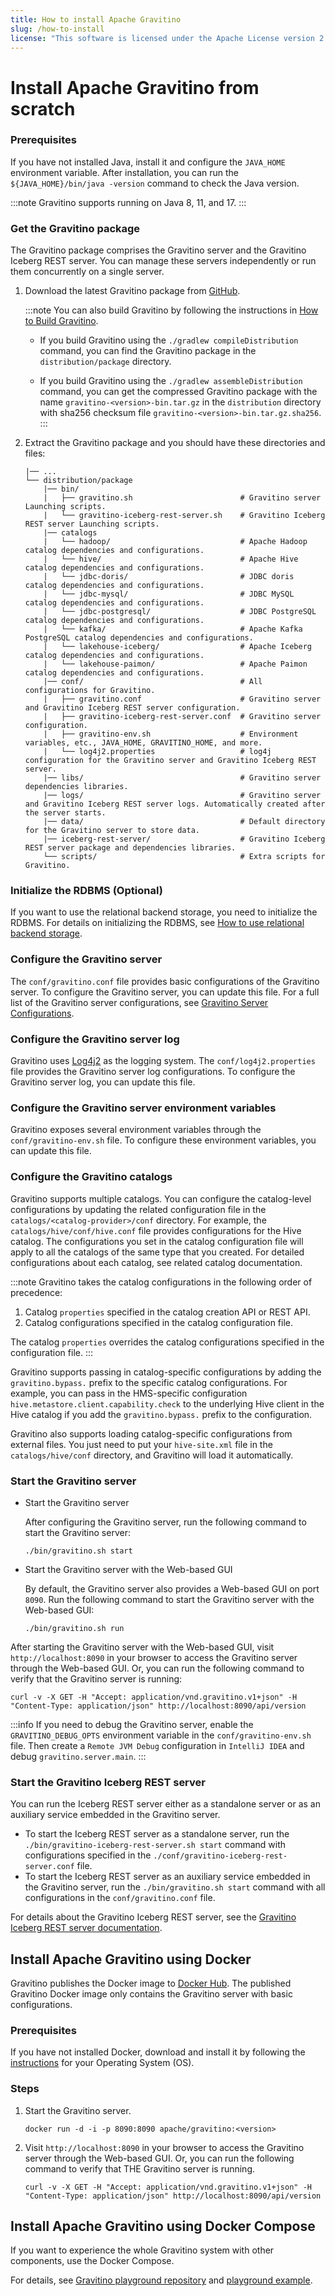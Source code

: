 ```yaml
---
title: How to install Apache Gravitino
slug: /how-to-install
license: "This software is licensed under the Apache License version 2."
---
```


# Install Apache Gravitino from scratch

### Prerequisites

If you have not installed Java, install it and configure the `JAVA_HOME` environment variable. After installation, you can run the `${JAVA_HOME}/bin/java -version` command to check the Java version.

:::note
Gravitino supports running on Java 8, 11, and 17.
:::

### Get the Gravitino package

The Gravitino package comprises the Gravitino server and the Gravitino Iceberg REST server. You can manage these servers independently or run them concurrently on a single server.

1. Download the latest Gravitino package from [GitHub](https://github.com/apache/gravitino/releases).

    :::note
    You can also build Gravitino by following the instructions in [How to Build Gravitino](./how-to-build.md).

      - If you build Gravitino using the `./gradlew compileDistribution` command, you can find the Gravitino package in the `distribution/package` directory.

      - If you build Gravitino using the `./gradlew assembleDistribution` command, you can get the compressed Gravitino package with the name `gravitino-<version>-bin.tar.gz` in the `distribution` directory with sha256 checksum file `gravitino-<version>-bin.tar.gz.sha256`.
    :::

2. Extract the Gravitino package and you should have these directories and files:

    ```text
    |── ...
    └── distribution/package
        |── bin/
        |   ├── gravitino.sh                        # Gravitino server Launching scripts.
        |   └── gravitino-iceberg-rest-server.sh    # Gravitino Iceberg REST server Launching scripts.
        |── catalogs
        |   └── hadoop/                             # Apache Hadoop catalog dependencies and configurations.
        |   └── hive/                               # Apache Hive catalog dependencies and configurations.
        |   └── jdbc-doris/                         # JDBC doris catalog dependencies and configurations.
        |   └── jdbc-mysql/                         # JDBC MySQL catalog dependencies and configurations.
        |   └── jdbc-postgresql/                    # JDBC PostgreSQL catalog dependencies and configurations.
        |   └── kafka/                              # Apache Kafka PostgreSQL catalog dependencies and configurations.
        |   └── lakehouse-iceberg/                  # Apache Iceberg catalog dependencies and configurations.
        |   └── lakehouse-paimon/                   # Apache Paimon catalog dependencies and configurations.
        |── conf/                                   # All configurations for Gravitino.
        |   ├── gravitino.conf                      # Gravitino server and Gravitino Iceberg REST server configuration.
        |   ├── gravitino-iceberg-rest-server.conf  # Gravitino server configuration.
        |   ├── gravitino-env.sh                    # Environment variables, etc., JAVA_HOME, GRAVITINO_HOME, and more.
        |   └── log4j2.properties                   # log4j configuration for the Gravitino server and Gravitino Iceberg REST server.
        |── libs/                                   # Gravitino server dependencies libraries.
        |── logs/                                   # Gravitino server and Gravitino Iceberg REST server logs. Automatically created after the server starts.
        |── data/                                   # Default directory for the Gravitino server to store data.
        |── iceberg-rest-server/                    # Gravitino Iceberg REST server package and dependencies libraries.
        └── scripts/                                # Extra scripts for Gravitino.
    ```

### Initialize the RDBMS (Optional)

If you want to use the relational backend storage, you need to initialize the RDBMS. For details on initializing the RDBMS, see [How to use relational backend storage](./how-to-use-relational-backend-storage.md).

### Configure the Gravitino server

The `conf/gravitino.conf` file provides basic configurations of the Gravitino server. To configure the Gravitino server, you can update this file. For a full list of the Gravitino server configurations, see [Gravitino Server Configurations](./gravitino-server-config.md).

### Configure the Gravitino server log

Gravitino uses [Log4j2](https://logging.apache.org/log4j/2.x/) as the logging system. The `conf/log4j2.properties` file provides the Gravitino server log configurations. To configure the Gravitino server log, you can update this file.

### Configure the Gravitino server environment variables

Gravitino exposes several environment variables through the `conf/gravitino-env.sh` file. To configure these environment variables, you can update this file.

### Configure the Gravitino catalogs

Gravitino supports multiple catalogs. You can configure the catalog-level configurations by updating the related configuration file in the `catalogs/<catalog-provider>/conf` directory. For example, the `catalogs/hive/conf/hive.conf` file provides configurations for the Hive catalog. The configurations you set in the catalog configuration file will apply to all the catalogs of the same type that you created. For detailed configurations about each catalog, see related catalog documentation.

:::note
Gravitino takes the catalog configurations in the following order of precedence:

1. Catalog `properties` specified in the catalog creation API or REST API.
2. Catalog configurations specified in the catalog configuration file.

The catalog `properties` overrides the catalog configurations specified in the configuration file.
:::

Gravitino supports passing in catalog-specific configurations by adding the `gravitino.bypass.` prefix to the specific catalog configurations. For example, you can pass in the HMS-specific configuration `hive.metastore.client.capability.check` to the underlying Hive client in the Hive catalog if you add the `gravitino.bypass.` prefix to the configuration.

Gravitino also supports loading catalog-specific configurations from external files. You just need to put your `hive-site.xml` file in the `catalogs/hive/conf` directory, and Gravitino will load it automatically.

### Start the Gravitino server

- Start the Gravitino server

    After configuring the Gravitino server, run the following command to start the Gravitino server:

    ```shell
    ./bin/gravitino.sh start
    ```

- Start the Gravitino server with the Web-based GUI

    By default, the Gravitino server also provides a Web-based GUI on port `8090`. Run the following command to start the Gravitino server with the Web-based GUI:

    ```shell
    ./bin/gravitino.sh run
    ```

After starting the Gravitino server with the Web-based GUI, visit `http://localhost:8090` in your browser to access the Gravitino server through the Web-based GUI. Or, you can run the following command to verify that the Gravitino server is running:

```shell
curl -v -X GET -H "Accept: application/vnd.gravitino.v1+json" -H "Content-Type: application/json" http://localhost:8090/api/version
```

:::info
If you need to debug the Gravitino server, enable the `GRAVITINO_DEBUG_OPTS` environment variable in the `conf/gravitino-env.sh` file. Then create a `Remote JVM Debug` configuration in `IntelliJ IDEA` and debug `gravitino.server.main`.
:::

### Start the Gravitino Iceberg REST server

You can run the Iceberg REST server either as a standalone server or as an auxiliary service embedded in the Gravitino server.

- To start the Iceberg REST server as a standalone server, run the `./bin/gravitino-iceberg-rest-server.sh start` command with configurations specified in the `./conf/gravitino-iceberg-rest-server.conf` file.
- To start the Iceberg REST server as an auxiliary service embedded in the Gravitino server, run the `./bin/gravitino.sh start` command with all configurations in the `conf/gravitino.conf` file.

For details about the Gravitino Iceberg REST server, see the [Gravitino Iceberg REST server documentation](./iceberg-rest-service.md).

## Install Apache Gravitino using Docker

Gravitino publishes the Docker image to [Docker Hub](https://hub.docker.com/r/apache/gravitino/tags). The published Gravitino Docker image only contains the Gravitino server with basic configurations.

### Prerequisites

If you have not installed Docker, download and install it by following the [instructions](https://docs.docker.com/get-started/get-docker/) for your Operating System (OS).

### Steps

1. Start the Gravitino server.

    ```shell
    docker run -d -i -p 8090:8090 apache/gravitino:<version>
    ```

2. Visit `http://localhost:8090` in your browser to access the Gravitino server through the Web-based GUI. Or, you can run the following command to verify that THE Gravitino server is running.

    ```shell
    curl -v -X GET -H "Accept: application/vnd.gravitino.v1+json" -H "Content-Type: application/json" http://localhost:8090/api/version
    ```

## Install Apache Gravitino using Docker Compose

If you want to experience the whole Gravitino system with other components, use the Docker Compose.

For details, see [Gravitino playground repository](https://github.com/apache/gravitino-playground) and [playground example](./how-to-use-the-playground.md).
